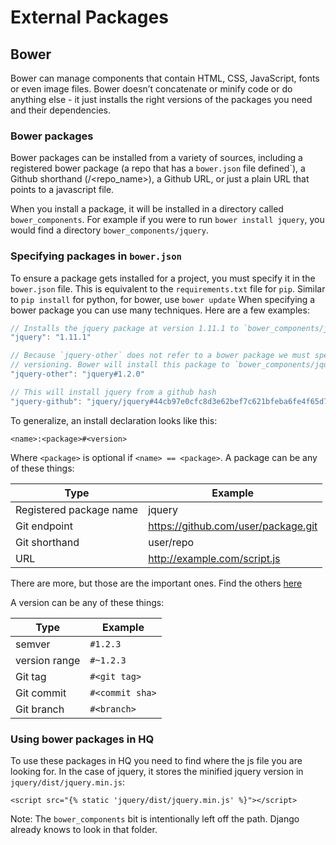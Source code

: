# External Packages

## Bower

Bower can manage components that contain HTML, CSS, JavaScript, fonts or even image files. Bower doesn’t concatenate or minify code or do anything else - it just installs the right versions of the packages you need and their dependencies.

### Bower packages

Bower packages can be installed from a variety of sources, including a registered bower package (a repo that has a `bower.json` file defined`), a Github shorthand (<user or org>/<repo_name>), a Github URL, or just a plain URL that points to a javascript file.

When you install a package, it will be installed in a directory called `bower_components`. For example if you were to run `bower install jquery`, you would find a directory `bower_components/jquery`.

### Specifying packages in `bower.json`

To ensure a package gets installed for a project, you must specify it in the `bower.json` file. This is equivalent to the `requirements.txt` file for `pip`. Similar to `pip install` for python, for bower, use `bower update` When specifying a bower package you can use many techniques. Here are a few examples:

```js
// Installs the jquery package at version 1.11.1 to `bower_components/jquery`
"jquery": "1.11.1"

// Because `jquery-other` does not refer to a bower package we must specify it in the
// versioning. Bower will install this package to `bower_components/jquery-other`.
"jquery-other": "jquery#1.2.0"

// This will install jquery from a github hash
"jquery-github": "jquery/jquery#44cb97e0cfc8d3e62bef7c621bfeba6fe4f65d7c"

```

To generalize, an install declaration looks like this:
```
<name>:<package>#<version>
```
Where `<package>` is optional if `<name> == <package>`. A package can be any of these things:


| Type | Example |
|---|---|
| Registered package name | jquery |
| Git endpoint | https://github.com/user/package.git |
| Git shorthand | user/repo |
| URL | http://example.com/script.js |

There are more, but those are the important ones. Find the others [here](http://bower.io/docs/api/#install)

A version can be any of these things:

| Type | Example |
|---|---|
| semver | `#1.2.3` |
| version range | `#~1.2.3` |
| Git tag | `#<git tag>` |
| Git commit | `#<commit sha>` |
| Git branch | `#<branch>` |

### Using bower packages in HQ

To use these packages in HQ you need to find where the js file you are looking for. In the case of jquery, it stores the minified jquery version in `jquery/dist/jquery.min.js`:

```
<script src="{% static 'jquery/dist/jquery.min.js' %}"></script>
```

Note: The `bower_components` bit is intentionally left off the path. Django already knows to look in that folder.
